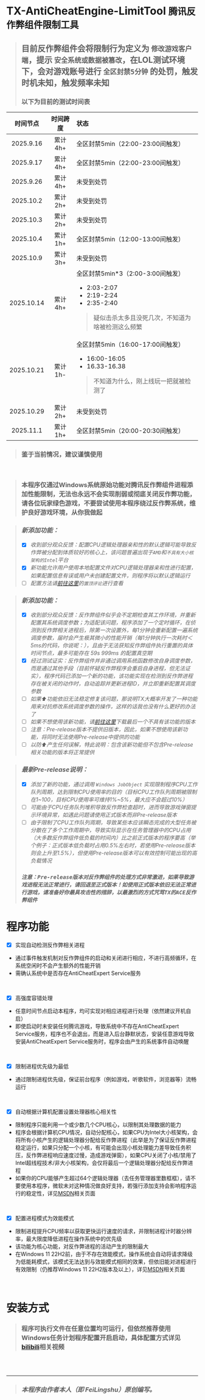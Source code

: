 # TX-AntiCheatEngine-LimitTool `腾讯反作弊组件限制工具`  
> ## 目前反作弊组件会将限制行为定义为 `修改游戏客户端`，提示 `安全系统或数据被篡改`，在LOL测试环境下，会对游戏账号进行 `全区封禁5分钟` 的处罚，触发时机未知，触发频率未知
> ### 以下为目前的测试时间表

|时间节点|时间跨度|状态|
|:-:|:-:|:-|
|2025.9.16|累计4h+|全区封禁5min（22:00-23:00间触发）|
|2025.9.17|累计4h+|全区封禁5min（22:00-23:00间触发）|
|2025.9.26|累计4h+|未受到处罚|
|2025.10.2|累计2h+|未受到处罚|
|2025.10.3|累计2h+|未受到处罚|
|2025.10.4|累计1h+|全区封禁5min（12:00-13:00间触发）|
|2025.10.9|累计3h+|未受到处罚|
|2025.10.14|累计4h+|全区封禁5min*3（2:00-3:00间触发）<br/><ul><li>2:03-2:07</li><li>2:19-2:24</li><li>2:35-2:40</li></ul><blockquote>疑似击杀太多且没死几次，不知道为啥被检测这么频繁</blockquote>|
|2025.10.21|累计1h-|全区封禁5min（16:00-17:00间触发）<br/><ul><li>16:00-16:05</li><li>16.33-16.38</li></ul><blockquote>不知道为什么，刚上线玩一把就被检测了</blockquote>|
|2025.10.29|累计2h+|未受到处罚|
|2025.11.1|累计1h+|全区封禁5min（20:00-20:30间触发）|

> ### 鉴于当前情况，建议谨慎使用

</br>

> ### 本程序仅通过Windows系统原始功能对腾讯反作弊组件进程添加性能限制，无法也永远不会实现削弱或彻底关闭反作弊功能，请各位玩家绿色游戏，不要尝试使用本程序绕过反作弊系统，维护良好游戏环境，从你我做起

> ### _新添加功能：_
> - [x] _收到部分观众反馈：配置CPU逻辑处理器亲和性的默认逻辑可能导致反作弊被分配到体质较好的核心上，该问题普遍出现于`AMD`和`不具有大小核架构的Intel`平台_
> - [x] _新功能允许用户使用本地配置文件对CPU逻辑处理器亲和性进行配置，如果配置信息有误或用户未创建配置文件，则程序将以默认逻辑运行_
> - [ ] _配置方法请[前往这里](https://www.bilibili.com/video/BV1dLfPYsEHx)的`置顶评论`进行查看_

> ### _新添加功能：_
> - [x] _收到部分观众反馈：反作弊组件似乎会不定期检查其工作环境，并重新配置其系统调度参数；为适配该问题，程序添加了一个定时循环，在侦测到反作弊相关进程后，除第一次设置外，每1分钟会重新配置一遍系统调度参数，届时会产生极其微小的性能开销（每1分钟执行一次耗时＜5ms的代码，你说呢：），且由于无法获知反作弊组件执行重置的具体时间节点，最多可能存在 59s 999ms 的配置真空期_
> - [x] _经过测试证实：反作弊组件并非通过调用系统函数修改自身调度参数，而是通过其他手段（目前怀疑反作弊程序会重启自身进程，但无法证实），程序代码已添加一个新的功能，该功能实现在检测到反作弊进程存在被关闭的动作时，自动追踪并更新进程ID，并立即重新配置其调度参数_
> - [ ] _如果⬆️功能依旧无法稳定修复该问题，那说明TX大概率开发了一种功能用来对抗修改系统调度参数的操作，这样的话我也没有什么更好的办法了_
> - [ ] _如果不想使用该新功能，请[前往这里](https://github.com/FeiLingshu/TX-AntiCheatEngine-LimitTool/releases/tag/1.1.1.1-Fix3)下载最后一个不具有该功能的版本_
> - [ ] _注意：Pre-release版本不提供旧版本，因此，如果不想使用该新功能，将同时无法使用Pre-release中提供的功能_
> - [ ] _以防⬆️产生任何误解，特此说明：包含该新功能但不包含Pre-release相关功能的版本将正常提供_

> ### _最新Pre-release说明：_
> - [x] _添加了新的功能，通过调用 `Windows JobObject` 实现限制程序CPU工作队列周期，达到限制CPU使用率的目的（目标CPU工作队列周期被限制在1~100，目标CPU使用率可维持1%~5%，最大应不会超过10%）_
> - [ ] _可能由于CPU任务队列堆积导致反作弊检查超时，进而导致游戏弹窗提示环境异常，如遇此问题请使用正式版本而非Pre-release版本_
> - [ ] _由于限制了CPU工作队列周期，导致某些本应该瞬态完成的大型任务被分散在了多个工作周期中，导致实际显示在任务管理器中的CPU占用（大多数反作弊组件低负载的时间内）比之前正式版本的程序要高（举个例子：正式版本低负载时占用0.5%左右时，若使用Pre-release版本则会上升至1.5%），但使用Pre-release版本可以有效控制可能出现的高负载情况_
>
> ### _`注意：Pre-release版本对反作弊组件的处理方式非常激进，如果导致游戏进程无法正常进行，请回退至正式版本！如使用正式版本依旧无法正常进行游戏，请准备好你最具攻击性的措辞，以最激烈的方式咒骂TX的ACE反作弊组件`_

# 程序功能  
- [x] 实现自动检测反作弊相关进程  
- 通过事件触发机制对反作弊组件的启动和关闭进行相应，不进行高频循环，在系统空闲时不会产生额外的性能开销  
- 需确认系统中是否存在AntiCheatExpert Service服务  
</br>

- [x] 高强度容错处理  
- 任意时间节点启动本程序，均可实现对相应进程进行处理（依然建议开机自启）  
- 即使启动时未安装任何腾讯游戏，导致系统中不存在AntiCheatExpert Service服务，程序也不会退出，而是进入后台静默状态，安装任意游戏导致安装AntiCheatExpert Service服务时，程序会由产生的系统事件自动唤醒  
</br>

- [x] 限制进程优先级为最低  
- 通过限制进程优先级，保证前台程序（例如游戏，听歌软件，浏览器等）流畅运行  
</br>

- [x] 自动根据计算机配置设置处理器核心相关性  
- 限制程序只能利用一个或少数几个CPU核心，以限制其处理数据的能力  
- 程序会根据计算机CPU情况，自动分配核心，如果CPU为Intel大小核架构，会将所有小核产生的逻辑处理器分配给反作弊进程（此举是为了保证反作弊进程稳定运行，如果只分配一个小核，有可能会出现小核处理能力差导致任务积压，反作弊进程响应速度过慢，造成游戏弹窗），如果CPU关闭了小核/禁用了Intel超线程技术/非大小核架构，会仅将最后一个逻辑处理器分配给反作弊进程  
- 如果你的CPU能够产生超过64个逻辑处理器（去任务管理器里数框框），请不要使用本程序，微软未对这种情况做良好支持，若强行添加支持会影响程序运行的稳定性，详见[MSDN](https://learn.microsoft.com/zh-cn/windows/win32/api/winbase/nf-winbase-setprocessaffinitymask?redirectedfrom=MSDN#remarks)相关页面  
</br>

- [x] 配置进程模式为效能模式  
- 限制进程提升CPU频率以获取更快运行速度的请求，并限制进程计时器分辨率，最大限度降低进程在操作系统中的优先级  
- 该功能为核心功能，对反作弊进程的活动产生的限制最大  
- 在Windows 11 22H2前，由于不存在效能模式，操作系统会自动将请求降级为低能耗模式，该模式无法达到与效能模式相同的效果，但依旧能对进程进行有效限制（仍推荐Windows 11 22H2版本及以上），详见[MSDN](https://learn.microsoft.com/zh-cn/windows/win32/api/processthreadsapi/nf-processthreadsapi-setprocessinformation#remarks)相关页面  
</br>

# 安装方式
> ### 程序可执行文件在任意位置均可运行，但依然推荐使用Windows任务计划程序配置开启启动，具体配置方式详见[bilibili](https://www.bilibili.com/video/BV1dLfPYsEHx)相关视频



<br></br>
___
> ### **_本程序由作者本人（即 FeiLingshu）原创编写。_**
